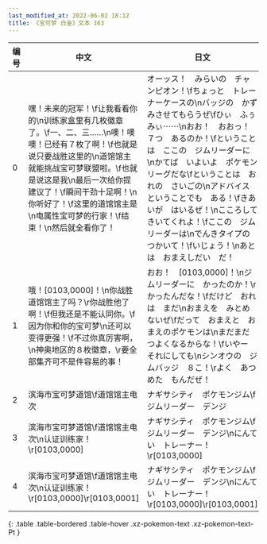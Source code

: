 ```yaml
---
last_modified_at: 2022-06-02 18:12
title: 《宝可梦 白金》文本 163
---
```

| 编号 | 中文 | 日文 |
| ---- | ---- | ---- |
| 0 | 嘿！未来的冠军！\f让我看看你的\n训练家盒里有几枚徽章了。\f一、二、三……\n噢！噢噢！已经有７枚了啊！\f也就是说只要战胜这里的\n道馆馆主就能挑战宝可梦联盟啦。\f也就是说这是我\n最后一次给你提建议了！\f瞬间干劲十足啊！\n你听好了！\f这里的道馆馆主是\n电属性宝可梦的行家！\f结束！\n然后就全看你了！ | オーッス！　みらいの　チャンピオン！\fちょっと　トレーナーケースの\nバッジの　かず　みさせてもらうぜ\fひぃ　ふぅ　みぃ⋯⋯\nおお！　おおっ！　７つ　あるのか！\fということは　ここの　ジムリーダーに\nかてば　いよいよ　ポケモンリーグだな\fということは　おれの　さいごの\nアドバイス　ということでも　ある！\fきあいが　はいるぜ！\nこころして　きいてくれよ！\fここの　ジムリーダーは\nでんきタイプの　つかいて！\fいじょう！\nあとは　おまえしだい　だ！ |
| 1 | 哦！[0103,0000]！\n你战胜道馆馆主了吗？\r你战胜他了啊！\f但我还是不能认同你。\f因为你和你的宝可梦\n还可以变得更强！\f不过你真厉害啊，\n神奥地区的８枚徽章，\r要全部集齐可不是件容易的事！ | おお！　[0103,0000]！\nジムリーダーに　かったのか！\rかったんだな！\fだけど　おれは　まだ\nおまえを　みとめないぜ\fだって　おまえと　おまえのポケモンは\nまだまだ　つよくなるからな！\fいやー　それにしても\nシンオウの　ジムバッジ　８こ！\rよく　あつめた　もんだぜ！ |
| 2 | 滨海市宝可梦道馆\f道馆馆主电次 | ナギサシティ　ポケモンジム\fジムリーダー　デンジ |
| 3 | 滨海市宝可梦道馆\f道馆馆主电次\n认证训练家！\r[0103,0000] | ナギサシティ　ポケモンジム\fジムリーダー　デンジ\nにんてい　トレーナー！\r[0103,0000] |
| 4 | 滨海市宝可梦道馆\f道馆馆主电次\n认证训练家！\r[0103,0000]\r[0103,0001] | ナギサシティ　ポケモンジム\fジムリーダー　デンジ\nにんてい　トレーナー！\r[0103,0000]\r[0103,0001] |
{: .table .table-bordered .table-hover .xz-pokemon-text .xz-pokemon-text-Pt }